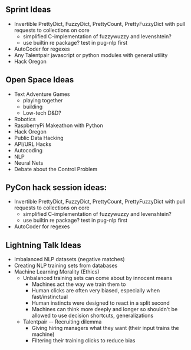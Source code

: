 ## Sprint Ideas

- Invertible PrettyDict, FuzzyDict, PrettyCount, PrettyFuzzyDict with pull requests to collections on core 
    - simplified C-implementation of fuzzywuzzy and levenshtein?
    - use builtin re package?
    test in pug-nlp first
- AutoCoder for regexes
- Any Talentpair javascript or python modules with general utility
- Hack Oregon

## Open Space Ideas

- Text Adventure Games
    - playing together
    - building
    - Low-tech D&D?
- Robotics
- RaspberryPi Makeathon with Python
- Hack Oregon
- Public Data Hacking
- API/URL Hacks
- Autocoding
- NLP
- Neural Nets
- Debate about the Control Problem

## PyCon hack session ideas:

- Invertible PrettyDict, FuzzyDict, PrettyCount, PrettyFuzzyDict with pull requests to collections on core 
    - simplified C-implementation of fuzzywuzzy and levenshtein?
    - use builtin re package?
    test in pug-nlp first
- AutoCoder for regexes

## Lightning Talk Ideas

- Imbalanced NLP datasets (negative matches)
- Creating NLP training sets from databases
- Machine Learning Morality (Ethics)
    - Unbalanced training sets can come about by innocent means
        - Machines act the way we train them to
        - Human clicks are often very biased, especially when fast/instinctual
        - Human instincts were designed to react in a split second
        - Machines can think more deeply and longer so shouldn't be allowed to use decision shortcuts, generalizations
    - Talentpair -- Recruiting dilemma
        - Giving hiring managers what they want (their input trains the machine)
        - Filtering their training clicks to reduce bias 